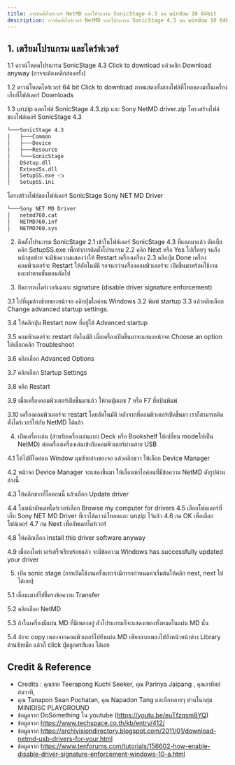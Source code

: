 ```yaml
---
title: การติดตั้งไดร์เวอร์ NetMD และโปรแกรม SonicStage 4.3 บน window 10 64bit
description: การติดตั้งไดร์เวอร์ NetMD และโปรแกรม SonicStage 4.3 บน window 10 64bit step by step
---
```


## 1. เตรียมโปรแกรม และไดร์ฟเวอร์

1.1 ดาวน์โหลดโปรแกรม SonicStage 4.3 Click to download
แล้วคลิก Download anyway (อาจจะต้องคลิกสองครั้ง)


1.2 ดาวน์โหลดไดร์เวอร์ 64 bit Click to download
ภาพแสดงทั้งสองไฟล์ที่โหลดลงมาในเครื่องเก็บที่โฟล์เดอร์ Downloads


1.3 unzip แตกไฟล์ SonicStage 4.3.zip และ Sony NetMD driver.zip
โครงสร้างไฟล์ชองโฟล์เดอร์ SonicStage 4.3
```sh
└───SonicStage 4.3
│   ├───Common
│   ├───Device
│   ├───Resource
│   └───SonicStage
│   DSetup.dll
│   ExtendSs.dll
│   SetupSS.exe 👈
│   SetupSS.ini
```

โครงสร้างไฟล์ชองโฟล์เดอร์ SonicStage Sony NET MD Driver
```sh
└───Sony NET MD Driver
│   netmd760.cat
│   NETMD760.inf
│   NETMD760.sys
```


2. ติดตั้งโปรแกรม SonicStage
2.1 เข้าในโฟล์เดอร์ SonicStage 4.3 ที่แตกมาแล้ว ดับเบิ้ลคลิก SetupSS.exe เพื่อทำการติดตั้งโปรแกรม
2.2 คลิก Next หรือ Yes ไปเรื่อยๆ จนถึงหน้าสุดท้าย จะมีข้อความแสดงว่าให้ Restart เครื่องเครื่อง
2.3 คลิกปุ่ม Done เครื่องคอมพิวเตอร์จะ Restart ให้อัตโนมัติ รอจนกว่าเครื่องคอมพิวเตอร์จะ เปิดขึ้นมาพร้อมใช้งาน และทำตามขั้นตอนถัดไป



3. ปิดการลงไดร์เวอร์เฉพาะ signature (disable driver signature enforcement)

3.1 ไปที่มุมล้างซ้ายของหน้าจอ คลิกปุ่มไอค่อน Windows
3.2 พิมพ์ startup
3.3 แล้วคลิกเลือก Change advanced startup settings.





3.4 ให้คลิกปุ่ม Restart now ที่อยู่ใต้ Advanced startup


3.5 คอมพิวเตอร์จะ restart อัตโนมัติ เมื่อเครื่องเปิดขึ้นมาจะแสดงหน้าจอ Choose an option ให้เลือกคลิก Troubleshoot



3.6 คลิกเลือก Advanced Options

3.7 คลิกเลือก Startup Settings



3.8 คลิก Restart




3.9 เมื่อเครื่องคอมพิวเตอร์เปิดขึ้นมาแล้ว ให้กดปุ่มเลข 7 หรือ F7 ที่แป้นพิมพ์


3.10 เครื่องคอมพิวเตอร์จะ restart โดยอัตโนมัติ หลังจากที่คอมพิวเตอร์เปิดขึ้นมา เราก็สามารถติดตั้งไดร์เวอร์ให้กับ NetMD ได้แล้ว


4. เปิดเครื่องเล่น (สำหรับเครื่องเล่นแบบ Deck หรือ Bookshelf ให้เปลี่ยน modeไปเป็น NetMD)
ต่อเครื่องเครื่องเล่นเข้ากับคอมพิวเตอร์ผ่านสาย USB

4.1 ให้ไปทีไอค่อน Window มุมซ้ายล่างของจอ แล้วคลิกขวา ให้เลือก Device Manager


4.2 หน้าจอ Device Manager จะแสดงขึ้นมา ให้เลื่อนหาไอค่อนที่มีข้อความ NetMD ดังรูปด้านล่างนี้



4.3 ให้คลิกขวาที่ไอคอนนี้ แล้วเลือก Update driver



4.4 ในหน้าอัพเดทไดร์เวอร์เลือก Browse my computer for drivers
4.5 เลือกโฟลเดอร์ที่เก็บ Sony NET MD Driver ที่เราได้ดาวน์โหลดและ unzip ไว้แล้ว
4.6 กด OK เพื่อเลือกโฟล์เดอร์
4.7 กด Next เพื่ออัพเดทไดร์เวอร์


4.8 ให้คลิกเลือก Install this driver software anyway


4.9 เมื่อลงไดร์เวอร์เสร็จเรียบร้อยแล้ว จะมีข้อความ Windows has successfully updated your driver


5. เปิด sonic stage (การเปิดใช้งานครั้งแรกจำมีการกกำหนดค่าเริ่มต้นให้คลิก next, next ไปได้เลย)

5.1 เลื่อนเมาส์ไปชี้ตรงข้อความ Transfer



5.2 คลิกเลือก NetMD



5.3 ถ้าในเครื่องมีแผ่น MD ที่มีเพลงอยู่ ตัวโปรแกรมก็จะแสดงเพลงทั้งหมดในแผ่น MD นั้น



5.4 ถ้าจะ copy เพลงจากคอมพิวเตอร์ไปยังแผ่น MD  เพียงลากเพลงไปยังหน้าหน้าต่าง Library ด้านซ้ายมือ
แล้วก็ click ปุ่มลูกศรสีแดง  ได้เลย





## Credit & Reference
- Credits : คุณชาย Teerapong Kuchi Seeker, คุณ Parinya Jaipang , คุณอาทิตย์ สมวาที,
- คุณ Tanapon Sean Pochatan, คุณ Napadon Tang และอีกหลายๆ ท่านในกลุ่ม MINIDISC PLAYGROUND
- ข้อมูลจาก DoSomething ใน youtube (https://youtu.be/euTfzqsm8YQ)
- ข้อมูลจาก https://www.techspace.co.th/kb/entry/412/
- ข้อมูลจาก https://archivisiondirectory.blogspot.com/2011/01/download-netmd-usb-drivers-for-your.html
- ข้อมูลจาก https://www.tenforums.com/tutorials/156602-how-enable-disable-driver-signature-enforcement-windows-10-a.html


